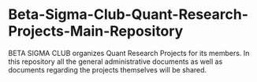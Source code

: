 # Beta-Sigma-Club-Quant-Research-Projects-Main-Repository
BETA SIGMA CLUB organizes Quant Research Projects for its members. In this repository all the general administrative documents as well as documents regarding the projects themselves will be shared.
